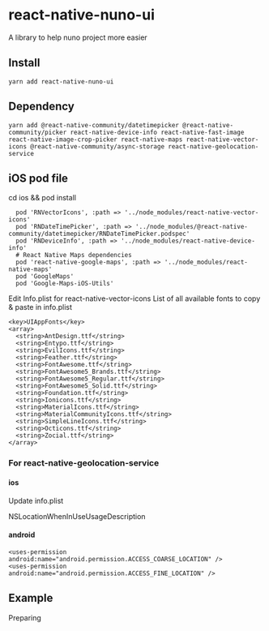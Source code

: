 # react-native-nuno-ui
A library to help nuno project more easier

## Install ##
`yarn add react-native-nuno-ui`

## Dependency ##
`yarn add @react-native-community/datetimepicker @react-native-community/picker react-native-device-info react-native-fast-image react-native-image-crop-picker react-native-maps react-native-vector-icons @react-native-community/async-storage react-native-geolocation-service`

## iOS pod file ##
cd ios && pod install

```
  pod 'RNVectorIcons', :path => '../node_modules/react-native-vector-icons'
  pod 'RNDateTimePicker', :path => '../node_modules/@react-native-community/datetimepicker/RNDateTimePicker.podspec'
  pod 'RNDeviceInfo', :path => '../node_modules/react-native-device-info'
  # React Native Maps dependencies
  pod 'react-native-google-maps', :path => '../node_modules/react-native-maps'
  pod 'GoogleMaps'
  pod 'Google-Maps-iOS-Utils'
```

Edit Info.plist for react-native-vector-icons
List of all available fonts to copy & paste in info.plist
```
<key>UIAppFonts</key>
<array>
  <string>AntDesign.ttf</string>
  <string>Entypo.ttf</string>
  <string>EvilIcons.ttf</string>
  <string>Feather.ttf</string>
  <string>FontAwesome.ttf</string>
  <string>FontAwesome5_Brands.ttf</string>
  <string>FontAwesome5_Regular.ttf</string>
  <string>FontAwesome5_Solid.ttf</string>
  <string>Foundation.ttf</string>
  <string>Ionicons.ttf</string>
  <string>MaterialIcons.ttf</string>
  <string>MaterialCommunityIcons.ttf</string>
  <string>SimpleLineIcons.ttf</string>
  <string>Octicons.ttf</string>
  <string>Zocial.ttf</string>
</array>
```

### For react-native-geolocation-service

#### ios
Update info.plist

NSLocationWhenInUseUsageDescription

#### android
```
<uses-permission android:name="android.permission.ACCESS_COARSE_LOCATION" />
<uses-permission android:name="android.permission.ACCESS_FINE_LOCATION" />
```

## Example ##
Preparing
